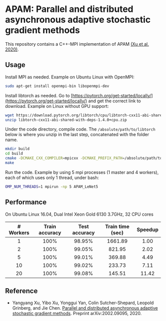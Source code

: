 # APAM: Parallel and distributed asynchronous adaptive stochastic gradient methods

This repository contains a C++-MPI implementation of APAM [(Xu et al. 2020)](#Xu2020).

## Usage

Install MPI as needed. Example on Ubuntu Linux with OpenMPI:

```sh
sudo apt-get install openmpi-bin libopenmpi-dev
```

Install libtorch as needed. Go to [https://pytorch.org/get-started/locally/](https://pytorch.org/get-started/locally/) and get the correct link to download. Example on Linux without GPU support:

```sh
wget https://download.pytorch.org/libtorch/cpu/libtorch-cxx11-abi-shared-with-deps-1.4.0%2Bcpu.zip
unzip libtorch-cxx11-abi-shared-with-deps-1.4.0+cpu.zip
```

Under the code directory, compile code. The `/absolute/path/to/libtorch` below is where you unzip in the last step, concatenated with the folder name.

```sh
mkdir build
cd build
cmake -DCMAKE_CXX_COMPILER=mpicxx -DCMAKE_PREFIX_PATH=/absolute/path/to/libtorch ..
make
```

Run the code. Example by using 5 mpi processes (1 master and 4 workers), each of which uses only 1 thread, under bash:

```sh
OMP_NUM_THREADS=1 mpirun -np 5 APAM_LeNet5
```

## Performance

On Ubuntu Linux 16.04, Dual Intel Xeon Gold 6130 3.7GHz, 32 CPU cores

| # Workers | Train accuracy | Test accuracy | Train time (sec) | Speedup |
| :-------: | :-------: | :-----------: | :--------------: | :-----: |
| 1         | 100%    | 98.95%        | 1661.89           | 1.00    |
| 2         | 100%    | 99.05%        | 821.95           | 2.02    |
| 5         | 100%    | 99.01%        | 369.88           | 4.49    |
| 10         | 100%    | 99.02%        | 233.73           | 7.11    |
| 20         | 100%    | 99.08%        | 145.51           | 11.42    |

## Reference

- <a name="Xu2020"></a> Yangyang Xu, Yibo Xu, Yonggui Yan, Colin Sutcher-Shepard, Leopold Grinberg, and Jie Chen. [Parallel and distributed asynchronous adaptive stochastic gradient methods](https://arxiv.org/abs/2002.09095). Preprint arXiv:2002.09095, 2020.

